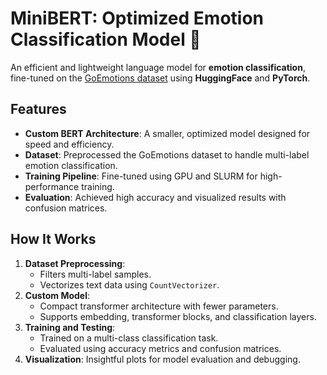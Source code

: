 # MiniBERT: Optimized Emotion Classification Model 👾

An efficient and lightweight language model for **emotion classification**, fine-tuned on the [GoEmotions dataset](https://huggingface.co/datasets/go_emotions) using **HuggingFace** and **PyTorch**.

## Features
- **Custom BERT Architecture**: A smaller, optimized model designed for speed and efficiency.
- **Dataset**: Preprocessed the GoEmotions dataset to handle multi-label emotion classification.
- **Training Pipeline**: Fine-tuned using GPU and SLURM for high-performance training.
- **Evaluation**: Achieved high accuracy and visualized results with confusion matrices.

## How It Works
1. **Dataset Preprocessing**:
   - Filters multi-label samples.
   - Vectorizes text data using `CountVectorizer`.
2. **Custom Model**:
   - Compact transformer architecture with fewer parameters.
   - Supports embedding, transformer blocks, and classification layers.
3. **Training and Testing**:
   - Trained on a multi-class classification task.
   - Evaluated using accuracy metrics and confusion matrices.
4. **Visualization**: Insightful plots for model evaluation and debugging.
